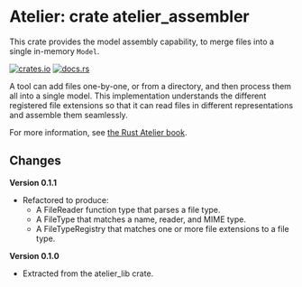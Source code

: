 # Atelier: crate atelier_assembler

This crate provides the model assembly capability, to merge files into a single in-memory `Model`. 

[![crates.io](https://img.shields.io/crates/v/atelier_assembler.svg)](https://crates.io/crates/atelier_assembler)
[![docs.rs](https://docs.rs/atelier_assembler/badge.svg)](https://docs.rs/atelier_assembler)

A tool can add files one-by-one, or from a directory, and then process them all into a single model. This
implementation understands the different registered file extensions so that it can read files
in different representations and assemble them seamlessly.

For more information, see [the Rust Atelier book](https://rust-atelier.dev/using/assembly.html).

## Changes

**Version 0.1.1**

* Refactored to produce:
  * A FileReader function type that parses a file type.
  * A FileType that matches a name, reader, and MIME type.
  * A FileTypeRegistry that matches one or more file extensions to a file type.

**Version 0.1.0**

* Extracted from the atelier_lib crate.

